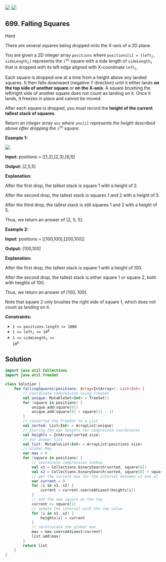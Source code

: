 [![](https://img.shields.io/github/stars/javadev/LeetCode-in-Kotlin?label=Stars&style=flat-square)](https://github.com/javadev/LeetCode-in-Kotlin)
[![](https://img.shields.io/github/forks/javadev/LeetCode-in-Kotlin?label=Fork%20me%20on%20GitHub%20&style=flat-square)](https://github.com/javadev/LeetCode-in-Kotlin/fork)

## 699\. Falling Squares

Hard

There are several squares being dropped onto the X-axis of a 2D plane.

You are given a 2D integer array `positions` where <code>positions[i] = [left<sub>i</sub>, sideLength<sub>i</sub>]</code> represents the <code>i<sup>th</sup></code> square with a side length of <code>sideLength<sub>i</sub></code> that is dropped with its left edge aligned with X-coordinate <code>left<sub>i</sub></code>.

Each square is dropped one at a time from a height above any landed squares. It then falls downward (negative Y direction) until it either lands **on the top side of another square** or **on the X-axis**. A square brushing the left/right side of another square does not count as landing on it. Once it lands, it freezes in place and cannot be moved.

After each square is dropped, you must record the **height of the current tallest stack of squares**.

Return _an integer array_ `ans` _where_ `ans[i]` _represents the height described above after dropping the_ <code>i<sup>th</sup></code> _square_.

**Example 1:**

![](https://assets.leetcode.com/uploads/2021/04/28/fallingsq1-plane.jpg)

**Input:** positions = \[\[1,2],[2,3],[6,1]]

**Output:** [2,5,5]

**Explanation:**

After the first drop, the tallest stack is square 1 with a height of 2.

After the second drop, the tallest stack is squares 1 and 2 with a height of 5.

After the third drop, the tallest stack is still squares 1 and 2 with a height of 5.

Thus, we return an answer of [2, 5, 5].

**Example 2:**

**Input:** positions = \[\[100,100],[200,100]]

**Output:** [100,100]

**Explanation:**

After the first drop, the tallest stack is square 1 with a height of 100.

After the second drop, the tallest stack is either square 1 or square 2, both with heights of 100.

Thus, we return an answer of [100, 100].

Note that square 2 only brushes the right side of square 1, which does not count as landing on it.

**Constraints:**

*   `1 <= positions.length <= 1000`
*   <code>1 <= left<sub>i</sub> <= 10<sup>8</sup></code>
*   <code>1 <= sideLength<sub>i</sub> <= 10<sup>6</sup></code>

## Solution

```kotlin
import java.util.Collections
import java.util.TreeSet

class Solution {
    fun fallingSquares(positions: Array<IntArray>): List<Int> {
        // Coordinate compression using TreeSet
        val unique: MutableSet<Int> = TreeSet()
        for (square in positions) {
            unique.add(square[0])
            unique.add(square[0] + square[1] - 1)
        }
        // converted the TreeSet to a List
        val sorted: List<Int> = ArrayList(unique)
        // Storing the max heights for compressed coordinates
        val heights = IntArray(sorted.size)
        // Our answer list
        val list: MutableList<Int> = ArrayList(positions.size)
        // Global Max
        var max = 0
        for (square in positions) {
            // coordinate compression lookup
            val x1 = Collections.binarySearch(sorted, square[0])
            val x2 = Collections.binarySearch(sorted, square[0] + square[1] - 1)
            // get the current max for the interval between x1 and x2
            var current = 0
            for (i in x1..x2) {
                current = current.coerceAtLeast(heights[i])
            }
            // add the new square on the top
            current += square[1]
            // update the interval with the new value
            for (i in x1..x2) {
                heights[i] = current
            }
            // recalculate the global max
            max = max.coerceAtLeast(current)
            list.add(max)
        }
        return list
    }
}
```